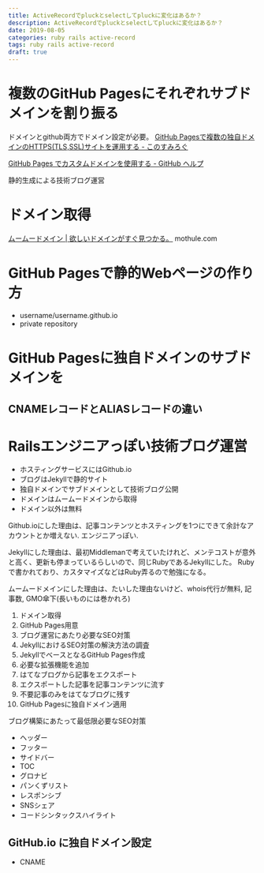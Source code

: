 ```yaml
---
title: ActiveRecordでpluckとselectしてpluckに変化はあるか？
description: ActiveRecordでpluckとselectしてpluckに変化はあるか？
date: 2019-08-05
categories: ruby rails active-record
tags: ruby rails active-record
draft: true
---
```


# 複数のGitHub Pagesにそれぞれサブドメインを割り振る

ドメインとgithub両方でドメイン設定が必要。
[GitHub Pagesで複数の独自ドメインのHTTPS(TLS,SSL)サイトを運用する - このすみろぐ](https://www.konosumi.net/entry/2018/07/01/190200)

[GitHub Pages でカスタムドメインを使用する - GitHub ヘルプ](https://help.github.com/ja/articles/using-a-custom-domain-with-github-pages)



静的生成による技術ブログ運営

# ドメイン取得

[ムームードメイン \| 欲しいドメインがすぐ見つかる。](https://muumuu-domain.com/)
mothule.com

# GitHub Pagesで静的Webページの作り方

- username/username.github.io
- private repository


# GitHub Pagesに独自ドメインのサブドメインを

## CNAMEレコードとALIASレコードの違い




# Railsエンジニアっぽい技術ブログ運営

- ホスティングサービスにはGithub.io
- ブログはJekyllで静的サイト
- 独自ドメインでサブドメインとして技術ブログ公開
- ドメインはムームードメインから取得
- ドメイン以外は無料

Github.ioにした理由は、記事コンテンツとホスティングを1つにできて余計なアカウントとか増えない.
エンジニアっぽい.

Jekyllにした理由は、最初Middlemanで考えていたけれど、メンテコストが意外と高く、更新も停まっているらしいので、同じRubyであるJekyllにした。
Rubyで書かれており、カスタマイズなどはRuby弄るので勉強になる。

ムームードメインにした理由は、たいした理由ないけど、whois代行が無料, 記事数, GMO傘下(長いものには巻かれろ)

1. ドメイン取得
1. GitHub Pages用意
1. ブログ運営にあたり必要なSEO対策
1. JekyllにおけるSEO対策の解決方法の調査
1. JekyllでベースとなるGitHub Pages作成
1. 必要な拡張機能を追加
1. はてなブログから記事をエクスポート
1. エクスポートした記事を記事コンテンツに流す
1. 不要記事のみをはてなブログに残す
1. GitHub Pagesに独自ドメイン適用

ブログ構築にあたって最低限必要なSEO対策

- ヘッダー
- フッター
- サイドバー
- TOC
- グロナビ
- パンくずリスト
- レスポンシブ
- SNSシェア
- コードシンタックスハイライト


## GitHub.io に独自ドメイン設定

- CNAME
